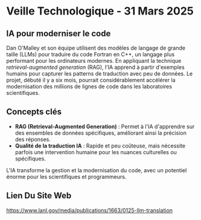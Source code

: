# Veille Technologique - 31 Mars 2025

## IA pour moderniser le code

Dan O'Malley et son équipe utilisent des modèles de langage de grande taille (LLMs) pour traduire du code Fortran en C++, un langage plus performant pour les ordinateurs modernes. En appliquant la technique *retrieval-augmented generation* (RAG), l'IA apprend à partir d'exemples humains pour capturer les patterns de traduction avec peu de données. Le projet, débuté il y a six mois, pourrait considérablement accélérer la modernisation des millions de lignes de code dans les laboratoires scientifiques.

## Concepts clés

- **RAG (Retrieval-Augmented Generation)** : Permet à l'IA d'apprendre sur des ensembles de données spécifiques, améliorant ainsi la précision des réponses.
- **Qualité de la traduction IA** : Rapide et peu coûteuse, mais nécessite parfois une intervention humaine pour les nuances culturelles ou spécifiques.

L'IA transforme la gestion et la modernisation du code, avec un potentiel énorme pour les scientifiques et programmeurs.

##  Lien Du Site Web 

https://www.lanl.gov/media/publications/1663/0125-llm-translation